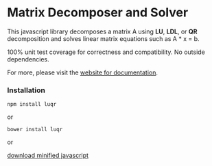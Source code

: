 # Matrix Decomposer and Solver

This javascript library decomposes a matrix A using **LU**, **LDL**, or **QR**
decomposition and solves linear matrix equations such as A * x = b.

100% unit test coverage for correctness and compatibility. No outside dependencies.

For more, please visit the [website for documentation](https://themadcreator.github.io/luqr).

### Installation

~~~
npm install luqr
~~~

or

~~~
bower install luqr
~~~

or

[download minified javascript]()

